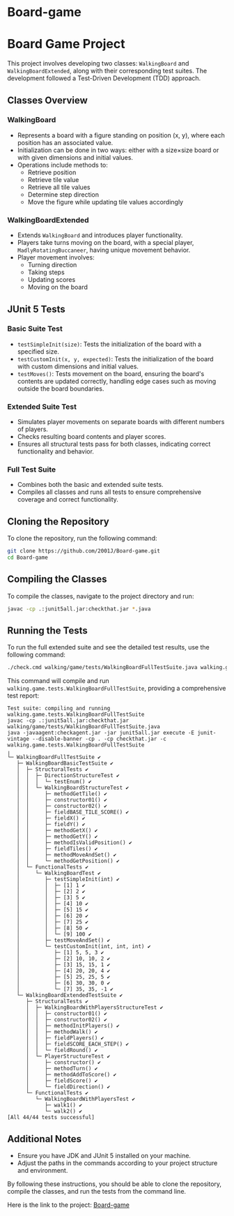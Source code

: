 # Board-game
# Board Game Project

This project involves developing two classes: `WalkingBoard` and `WalkingBoardExtended`, along with their corresponding test suites. The development followed a Test-Driven Development (TDD) approach.

## Classes Overview

### WalkingBoard

- Represents a board with a figure standing on position (x, y), where each position has an associated value.
- Initialization can be done in two ways: either with a size×size board or with given dimensions and initial values.
- Operations include methods to:
  - Retrieve position
  - Retrieve tile value
  - Retrieve all tile values
  - Determine step direction
  - Move the figure while updating tile values accordingly

### WalkingBoardExtended

- Extends `WalkingBoard` and introduces player functionality.
- Players take turns moving on the board, with a special player, `MadlyRotatingBuccaneer`, having unique movement behavior.
- Player movement involves:
  - Turning direction
  - Taking steps
  - Updating scores
  - Moving on the board

## JUnit 5 Tests

### Basic Suite Test

- `testSimpleInit(size)`: Tests the initialization of the board with a specified size.
- `testCustomInit(x, y, expected)`: Tests the initialization of the board with custom dimensions and initial values.
- `testMoves()`: Tests movement on the board, ensuring the board's contents are updated correctly, handling edge cases such as moving outside the board boundaries.

### Extended Suite Test

- Simulates player movements on separate boards with different numbers of players.
- Checks resulting board contents and player scores.
- Ensures all structural tests pass for both classes, indicating correct functionality and behavior.

### Full Test Suite

- Combines both the basic and extended suite tests.
- Compiles all classes and runs all tests to ensure comprehensive coverage and correct functionality.

## Cloning the Repository

To clone the repository, run the following command:

```bash
git clone https://github.com/2001J/Board-game.git
cd Board-game
```

## Compiling the Classes

To compile the classes, navigate to the project directory and run:

```bash
javac -cp .:junit5all.jar:checkthat.jar *.java
```

## Running the Tests

To run the full extended suite and see the detailed test results, use the following command:

```bash
./check.cmd walking/game/tests/WalkingBoardFullTestSuite.java walking.game.tests.WalkingBoardFullTestSuite
```

This command will compile and run `walking.game.tests.WalkingBoardFullTestSuite`, providing a comprehensive test report:

```
Test suite: compiling and running walking.game.tests.WalkingBoardFullTestSuite
javac -cp .:junit5all.jar:checkthat.jar walking/game/tests/WalkingBoardFullTestSuite.java
java -javaagent:checkagent.jar -jar junit5all.jar execute -E junit-vintage --disable-banner -cp . -cp checkthat.jar -c walking.game.tests.WalkingBoardFullTestSuite
╷
└─ WalkingBoardFullTestSuite ✔
   ├─ WalkingBoardBasicTestSuite ✔
   │  ├─ StructuralTests ✔
   │  │  ├─ DirectionStructureTest ✔
   │  │  │  └─ testEnum() ✔
   │  │  └─ WalkingBoardStructureTest ✔
   │  │     ├─ methodGetTile() ✔
   │  │     ├─ constructor01() ✔
   │  │     ├─ constructor02() ✔
   │  │     ├─ fieldBASE_TILE_SCORE() ✔
   │  │     ├─ fieldX() ✔
   │  │     ├─ fieldY() ✔
   │  │     ├─ methodGetX() ✔
   │  │     ├─ methodGetY() ✔
   │  │     ├─ methodIsValidPosition() ✔
   │  │     ├─ fieldTiles() ✔
   │  │     ├─ methodMoveAndSet() ✔
   │  │     └─ methodGetPosition() ✔
   │  └─ FunctionalTests ✔
   │     └─ WalkingBoardTest ✔
   │        ├─ testSimpleInit(int) ✔
   │        │  ├─ [1] 1 ✔
   │        │  ├─ [2] 2 ✔
   │        │  ├─ [3] 5 ✔
   │        │  ├─ [4] 10 ✔
   │        │  ├─ [5] 15 ✔
   │        │  ├─ [6] 20 ✔
   │        │  ├─ [7] 25 ✔
   │        │  ├─ [8] 50 ✔
   │        │  └─ [9] 100 ✔
   │        ├─ testMoveAndSet() ✔
   │        └─ testCustomInit(int, int, int) ✔
   │           ├─ [1] 5, 5, 3 ✔
   │           ├─ [2] 10, 10, 2 ✔
   │           ├─ [3] 15, 15, 1 ✔
   │           ├─ [4] 20, 20, 4 ✔
   │           ├─ [5] 25, 25, 5 ✔
   │           ├─ [6] 30, 30, 0 ✔
   │           └─ [7] 35, 35, -1 ✔
   └─ WalkingBoardExtendedTestSuite ✔
      ├─ StructuralTests ✔
      │  ├─ WalkingBoardWithPlayersStructureTest ✔
      │  │  ├─ constructor01() ✔
      │  │  ├─ constructor02() ✔
      │  │  ├─ methodInitPlayers() ✔
      │  │  ├─ methodWalk() ✔
      │  │  ├─ fieldPlayers() ✔
      │  │  ├─ fieldSCORE_EACH_STEP() ✔
      │  │  └─ fieldRound() ✔
      │  └─ PlayerStructureTest ✔
      │     ├─ constructor() ✔
      │     ├─ methodTurn() ✔
      │     ├─ methodAddToScore() ✔
      │     ├─ fieldScore() ✔
      │     └─ fieldDirection() ✔
      └─ FunctionalTests ✔
         └─ WalkingBoardWithPlayersTest ✔
            ├─ walk1() ✔
            └─ walk2() ✔
[All 44/44 tests successful]
```

## Additional Notes

- Ensure you have JDK and JUnit 5 installed on your machine.
- Adjust the paths in the commands according to your project structure and environment.

By following these instructions, you should be able to clone the repository, compile the classes, and run the tests from the command line.

Here is the link to the project: [Board-game](https://github.com/2001J/Board-game.git)

